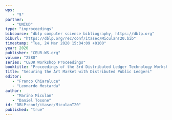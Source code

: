```yaml
---
wps: 
   - "5"
partner: 
   - "UNIUD"
type: "inproceedings"
bibsource: "dblp computer science bibliography, https://dblp.org"
biburl: "https://dblp.org/rec/conf/itasec/MiculanT20.bib"
timestamp: "Tue, 24 Mar 2020 15:04:09 +0100"
year: 2020
publisher: "CEUR-WS.org"
volume: "2580"
series: "CEUR Workshop Proceedings"
booktitle: "Proceedings of the 3rd Distributed Ledger Technology Workshop (DLT 2020)"
title: "Securing the Art Market with Distributed Public Ledgers"
editor: 
   - "Franco Chiaraluce"
   - "Leonardo Mostarda"
author: 
   - "Marino Miculan"
   - "Daniel Tosone"
id: "DBLP:conf/itasec/MiculanT20"
published: "true"
---
```

